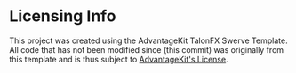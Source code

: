 # Licensing Info

This project was created using the AdvantageKit TalonFX Swerve Template. All code that has not been modified since (this commit) was originally from this template and is thus subject to [AdvantageKit's License](./AdvantageKit_LICENSE).